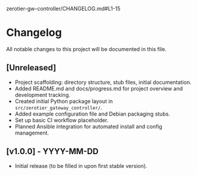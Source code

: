 zerotier-gw-controller/CHANGELOG.md#L1-15
# Changelog

All notable changes to this project will be documented in this file.

## [Unreleased]
- Project scaffolding: directory structure, stub files, initial documentation.
- Added README.md and docs/progress.md for project overview and development tracking.
- Created initial Python package layout in `src/zerotier_gateway_controller/`.
- Added example configuration file and Debian packaging stubs.
- Set up basic CI workflow placeholder.
- Planned Ansible integration for automated install and config management.

## [v1.0.0] - YYYY-MM-DD
- Initial release (to be filled in upon first stable version).
